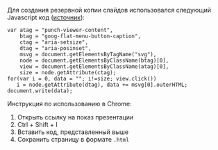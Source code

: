 Для создания резервной копии слайдов использовался следующий Javascript код ([источник](https://medium.com/@ajaytvn/how-to-download-google-slide-presentations-published-to-the-web-3c1564bd92c1)):
```{javascript}
var atag = "punch-viewer-content",
    btag = "goog-flat-menu-button-caption",
    ctag = "aria-setsize",
    dtag = "aria-posinset",
    msvg = document.getElementsByTagName("svg"),
    node = document.getElementsByClassName(btag)[0],
    view = document.getElementsByClassName(atag)[0],
    size = node.getAttribute(ctag);
for(var i = 0, data = ""; i!=size; view.click())
   i = node.getAttribute(dtag), data += msvg[0].outerHTML;
document.write(data);
```

Инструкция по использованию в Chrome:
1. Открыть ссылку на показ презентации
2. Ctrl + Shift + I
3. Вставить код, представленный выше
4. Сохранить страницу в формате `.html`